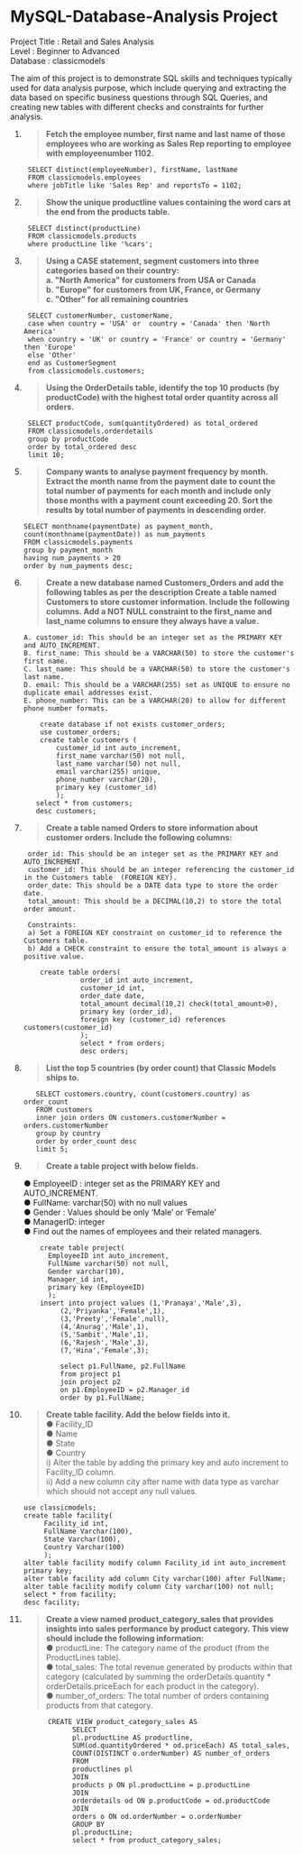 # MySQL-Database-Analysis Project

Project Title : Retail and Sales Analysis <br />
Level : Beginner to Advanced <br />
Database : classicmodels <br />

The aim of this project is to demonstrate SQL skills and techniques typically used for data analysis purpose, which include querying and extracting the data based on specific business questions through SQL Queries, and creating new tables with different checks and constraints for further analysis.
        

1. >**Fetch the employee number, first name and last name of those employees who are working as Sales Rep reporting to employee with employeenumber 1102.**

        SELECT distinct(employeeNumber), firstName, lastName
        FROM classicmodels.employees
        where jobTitle like 'Sales Rep' and reportsTo = 1102;

2. >**Show the unique productline values containing the word cars at the end from the products table.**
   
        SELECT distinct(productLine)
        FROM classicmodels.products
        where productLine like '%cars';

3. >**Using a CASE statement, segment customers into three categories based on their country: <br />
      a. "North America" for customers from USA or Canada <br />
      b. "Europe" for customers from UK, France, or Germany <br />
      c. "Other" for all remaining countries**

        SELECT customerNumber, customerName,
        case when country = 'USA' or  country = 'Canada' then 'North America'
        when country = 'UK' or country = 'France' or country = 'Germany' then 'Europe'
        else 'Other'
        end as CustomerSegment
        from classicmodels.customers;

4. >**Using the OrderDetails table, identify the top 10 products (by productCode) with the highest total order quantity across all orders.**
   
        SELECT productCode, sum(quantityOrdered) as total_ordered
        FROM classicmodels.orderdetails
        group by productCode
        order by total_ordered desc
        limit 10;

5. >**Company wants to analyse payment frequency by month. Extract the month name from the payment date to count the total number of payments for each month and include only those months with a payment count exceeding 20. Sort the results by total number of payments in descending order.**
   
       SELECT monthname(paymentDate) as payment_month, count(monthname(paymentDate)) as num_payments
       FROM classicmodels.payments
       group by payment_month
       having num_payments > 20
       order by num_payments desc;

 6. >**Create a new database named Customers_Orders and add the following tables as per the description
         Create a table named Customers to store customer information. Include the following columns.
         Add a NOT NULL constraint to the first_name and last_name columns to ensure they always have a value.**
    
        A. customer_id: This should be an integer set as the PRIMARY KEY and AUTO_INCREMENT.
        B. first_name: This should be a VARCHAR(50) to store the customer's first name.
        C. last_name: This should be a VARCHAR(50) to store the customer's last name.
        D. email: This should be a VARCHAR(255) set as UNIQUE to ensure no duplicate email addresses exist.
        E. phone_number: This can be a VARCHAR(20) to allow for different phone number formats.

            create database if not exists customer_orders;
            use customer_orders;
            create table customers (
                customer_id int auto_increment,
                first_name varchar(50) not null,
                last_name varchar(50) not null,
                email varchar(255) unique,
                phone_number varchar(20),
                primary key (customer_id)
                );
           select * from customers;
           desc customers;

7. >**Create a table named Orders to store information about customer orders. Include the following columns:**

    	order_id: This should be an integer set as the PRIMARY KEY and AUTO_INCREMENT.
        customer_id: This should be an integer referencing the customer_id in the Customers table  (FOREIGN KEY).
        order_date: This should be a DATE data type to store the order date.
        total_amount: This should be a DECIMAL(10,2) to store the total order amount.
     	
        Constraints:
        a) Set a FOREIGN KEY constraint on customer_id to reference the Customers table.
        b) Add a CHECK constraint to ensure the total_amount is always a positive value.

           create table orders(
                     order_id int auto_increment,
                     customer_id int,
                     order_date date,
                     total_amount decimal(10,2) check(total_amount>0),
                     primary key (order_id),
                     foreign key (customer_id) references customers(customer_id)
                     );
                     select * from orders;
                     desc orders;

8. >**List the top 5 countries (by order count) that Classic Models ships to.**
   
          SELECT customers.country, count(customers.country) as order_count
          FROM customers
          inner join orders ON customers.customerNumber = orders.customerNumber
          group by country
          order by order_count desc
          limit 5;

9. >**Create a table project with below fields.**

     ●	EmployeeID : integer set as the PRIMARY KEY and AUTO_INCREMENT. <br />
     ●	FullName: varchar(50) with no null values <br />
     ●	Gender : Values should be only ‘Male’  or ‘Female’ <br />
     ●	ManagerID: integer <br />
     ●  Find out the names of employees and their related managers.

           create table project(
			 EmployeeID int auto_increment,
             FullName varchar(50) not null,
             Gender varchar(10),
             Manager_id int,
             primary key (EmployeeID)
             );
           insert into project values (1,'Pranaya','Male',3),
                (2,'Priyanka','Female',1),
                (3,'Preety','Female',null),
                (4,'Anurag','Male',1),
                (5,'Sambit','Male',1),
                (6,'Rajesh','Male',3),
                (7,'Hina','Female',3);
                             
                select p1.FullName, p2.FullName
                from project p1
                join project p2
                on p1.EmployeeID = p2.Manager_id
                order by p1.FullName;

10. >**Create table facility. Add the below fields into it.** <br />
        ● Facility_ID <br />
        ● Name <br />
        ● State <br />
        ● Country <br />
        i) Alter the table by adding the primary key and auto increment to Facility_ID column. <br />
        ii) Add a new column city after name with data type as varchar which should not accept any null values.

        use classicmodels;
        create table facility(
             Facility_id int,
             FullName Varchar(100),
             State Varchar(100),
             Country Varchar(100)
             );
        alter table facility modify column Facility_id int auto_increment primary key;
        alter table facility add column City varchar(100) after FullName;
        alter table facility modify column City varchar(100) not null;
        select * from facility;
        desc facility;

11. >**Create a view named product_category_sales that provides insights into sales performance by product category. This view should include the following information:** <br />
       ● productLine: The category name of the product (from the ProductLines table). <br />
       ● total_sales: The total revenue generated by products within that category (calculated by summing the orderDetails.quantity * orderDetails.priceEach for each product in the category). <br />
       ● number_of_orders: The total number of orders containing products from that category. <br />

              CREATE VIEW product_category_sales AS
                    SELECT
                    pl.productLine AS productline,
                    SUM(od.quantityOrdered * od.priceEach) AS total_sales,
                    COUNT(DISTINCT o.orderNumber) AS number_of_orders
                    FROM
                    productlines pl
                    JOIN
                    products p ON pl.productLine = p.productLine
                    JOIN
                    orderdetails od ON p.productCode = od.productCode
                    JOIN
                    orders o ON od.orderNumber = o.orderNumber
                    GROUP BY
                    pl.productLine;
                    select * from product_category_sales;

